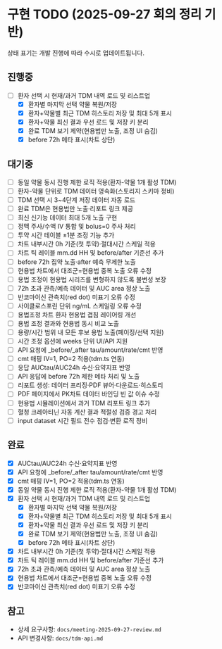 # 구현 TODO (2025-09-27 회의 정리 기반)

상태 표기는 개발 진행에 따라 수시로 업데이트됩니다.

## 진행중

- [ ] 환자 선택 시 현재/과거 TDM 내역 로드 및 리스트업
  - [x] 환자별 마지막 선택 약물 복원/저장
  - [x] 환자+약물별 최근 TDM 히스토리 저장 및 최대 5개 표시
  - [x] 환자+약물 최신 결과 우선 로드 및 저장 키 분리
  - [x] 완료 TDM 보기 제약(현용법만 노출, 조정 UI 숨김)
  - [x] before 72h 메타 표시(차트 상단)

## 대기중

- [ ] 동일 약물 동시 진행 제한 로직 적용(환자-약물 1개 활성 TDM)
- [ ] 환자-약물 단위로 TDM 데이터 영속화(스토리지 스키마 정비)
- [ ] TDM 선택 시 3~4단계 저장 데이터 자동 로드
- [ ] 완료 TDM은 현용법만 노출·리포트 링크 제공
- [ ] 최신 신기능 데이터 최대 5개 노출 구현
- [ ] 정맥 주사/수액 IV 통합 및 bolus=0 주사 처리
- [ ] 투약 시간 테이블 ±1분 조정 기능 추가
- [ ] 차트 내부시간 0h 기준(첫 투약)·절대시간 스케일 적용
- [ ] 차트 틱 레이블 mm.dd HH 및 before/after 기준선 추가
- [ ] before 72h 집약 노출·after 예측 무제한 노출
- [ ] 현용법 차트에서 대조군=현용법 중복 노출 오류 수정
- [ ] 용법 조정이 현용법 시리즈를 변형하지 않도록 불변성 보장
- [ ] 72h 초과 관측/예측 데이터 및 AUC area 정상 노출
- [ ] 반코마이신 관측치(red dot) 미표기 오류 수정
- [ ] 사이클로스포린 단위 ng/mL 스케일링 오류 수정
- [ ] 용법조정 차트 환자 현용법 겹침 레이어링 개선
- [ ] 용법 조정 결과와 현용법 동시 비교 노출
- [ ] 용량/시간 범위 내 모든 후보 용법 노출(페이징/선택 지원)
- [ ] 시간 조정 옵션에 weeks 단위 UI/API 지원
- [ ] API 요청에 _before/_after tau/amount/rate/cmt 반영
- [ ] cmt 매핑 IV=1, PO=2 적용(tdm.ts 연동)
- [ ] 응답 AUCtau/AUC24h 수신·요약지표 반영
- [ ] API 응답에 before 72h 제한 메타 처리 및 노출
- [ ] 리포트 생성: 데이터 프리징·PDF 뷰어·다운로드·히스토리
- [ ] PDF 페이지에서 PK차트 데이터 바인딩 빈 값 이슈 수정
- [ ] 현용법 시뮬레이션에서 과거 TDM 리포트 링크 추가
- [ ] 혈청 크레아티닌 자동 계산 결과 적절성 검증 경고 처리
- [ ] input dataset 시간 필드 전수 점검·변환 로직 정비

## 완료

- [x] AUCtau/AUC24h 수신·요약지표 반영
- [x] API 요청에 _before/_after tau/amount/rate/cmt 반영
- [x] cmt 매핑 IV=1, PO=2 적용(tdm.ts 연동)
- [x] 동일 약물 동시 진행 제한 로직 적용(환자-약물 1개 활성 TDM)
- [x] 환자 선택 시 현재/과거 TDM 내역 로드 및 리스트업
  - [x] 환자별 마지막 선택 약물 복원/저장
  - [x] 환자+약물별 최근 TDM 히스토리 저장 및 최대 5개 표시
  - [x] 환자+약물 최신 결과 우선 로드 및 저장 키 분리
  - [x] 완료 TDM 보기 제약(현용법만 노출, 조정 UI 숨김)
  - [x] before 72h 메타 표시(차트 상단)
- [x] 차트 내부시간 0h 기준(첫 투약)·절대시간 스케일 적용
- [x] 차트 틱 레이블 mm.dd HH 및 before/after 기준선 추가
- [x] 72h 초과 관측/예측 데이터 및 AUC area 정상 노출
- [x] 현용법 차트에서 대조군=현용법 중복 노출 오류 수정
- [x] 반코마이신 관측치(red dot) 미표기 오류 수정

## 참고

- 상세 요구사항: `docs/meeting-2025-09-27-review.md`
- API 변경사항: `docs/tdm-api.md`
